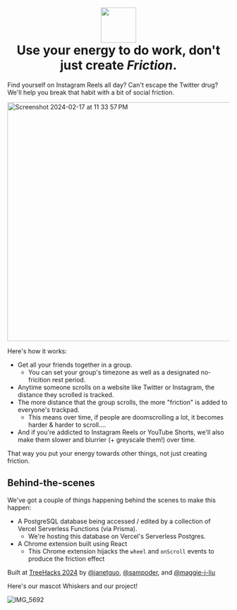 
<p align="center">
  <h1 align="center">
    <img src="https://github.com/maggie-j-liu/friction/assets/39828164/e0996d12-2cf0-4471-8d6d-f53ee6acdcc5" height="80px" /> <br />
    Use your energy to do work, don't just create <i>Friction</i>.
  </h1>
</p>

Find yourself on Instagram Reels all day? Can't escape the Twitter drug? We'll help you break that habit with a bit of social friction.

<img width="542" alt="Screenshot 2024-02-17 at 11 33 57 PM" src="https://github.com/maggie-j-liu/friction/assets/39828164/67544dd4-1f50-4b24-845a-f62e962251dc">

Here's how it works:

* Get all your friends together in a group.
  * You can set your group's timezone as well as a designated no-fricition rest period.
* Anytime someone scrolls on a website like Twitter or Instagram, the distance they scrolled is tracked.
* The more distance that the group scrolls, the more "friction" is added to everyone's trackpad.
  * This means over time, if people are doomscrolling a lot, it becomes harder & harder to scroll....
* And if you're addicted to Instagram Reels or YouTube Shorts, we'll also make them slower and blurrier (+ greyscale them!) over time.

That way you put your energy towards other things, not just creating friction.

## Behind-the-scenes

We've got a couple of things happening behind the scenes to make this happen:

* A PostgreSQL database being accessed / edited by a collection of Vercel Serverless Functions (via Prisma).
  * We're hosting this database on Vercel's Serverless Postgres.
* A Chrome extension built using React
  * This Chrome extension hijacks the `wheel` and `onScroll` events to produce the friction effect
 
Built at [TreeHacks 2024](https://www.treehacks.com/) by [@janetguo](https://github.com/janetguo), [@sampoder](https://github.com/sampoder), and [@maggie-j-liu](https://github.com/maggie-j-liu)

Here's our mascot Whiskers and our project!

![IMG_5692](https://github.com/maggie-j-liu/friction/assets/39828164/90a2c7a5-b699-4868-8fc2-7c1891204f71)
